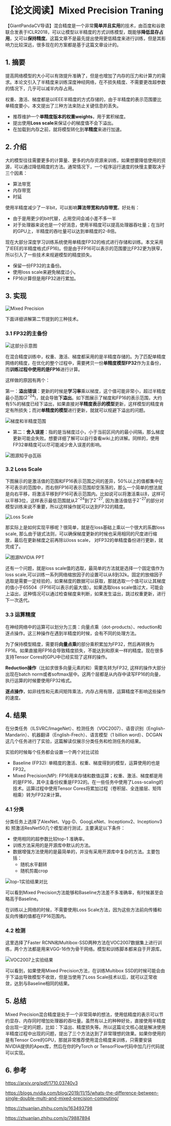 # 【论文阅读】Mixed Precision Traning

【GiantPandaCV导语】混合精度是一个非常**简单并且实用**的技术，由百度和谷歌联合发表于ICLR2018，可以让模型以半精度的方式训练模型，既能够**降低显存占用**，又可以**保持精度**。这篇文章不是最先提出使用更低精度来进行训练，但是其影响力比较深远，很多现在的方案都是基于这篇文章设计的。

## 1. 摘要

提高网络模型的大小可以有效提升准确了，但是也增加了内存的压力和计算力的需求。本论文引入了半精度来训练深度神经网络，在不损失精度、不需要更改超参数的情况下，几乎可以减半内存占用。

权重、激活、梯度都是以IEEE半精度的方式存储的，由于半精度的表示范围要比单精度要小，本文提出了三种方法来防止关键信息的丢失。

- 推荐维护一个**单精度版本的权重weights**，用于累积梯度。
- 提出使用**Loss scale**来保证小的梯度值不会下溢出。
- 在加载到内存之前，就将模型转化到**半精度**来进行加速。

## 2. 介绍

大的模型往往需要更多的计算量、更多的内存资源来训练，如果想要降低使用的资源，可以通过降低精度的方法。通常情况下，一个程序运行速度的快慢主要取决于三个因素：

- 算法带宽
- 内存带宽
- 时延

使用半精度减少了一半bit，可以影响**算法带宽和内存带宽**，好处有：

- 由于是用更少的bit代替，占用空间会减小差不多一半
- 对于处理器来说也是一个好消息，使用半精度可以提高处理器吞吐量；在当时的GPU上，半精度的吞吐量可以达到单精度的2-8倍。

现在大部分深度学习训练系统使用单精度FP32的格式进行存储和训练。本文采用了IEEE的半精度格式(FP16)。但是由于FP16可以表示的范围要比FP32更为狭窄，所以引入了一些技术来规避模型的精度损失。

- 保留一份FP32的主备份。
- 使用loss scale来避免梯度过小。
- FP16计算但是用FP32进行累加。

## 3. 实现

![Mixed Precision](https://img-blog.csdnimg.cn/20201207210116687.png?x-oss-process=image/watermark,type_ZmFuZ3poZW5naGVpdGk,shadow_10,text_aHR0cHM6Ly9ibG9nLmNzZG4ubmV0L0REX1BQX0pK,size_16,color_FFFFFF,t_70)

下面详细讲解第二节提到的三种技术。

### 3.1 FP32的主备份

![这部分示意图](https://img-blog.csdnimg.cn/20201207210716127.png)

在混合精度训练中，权重、激活、梯度都采用的是半精度存储的。为了匹配单精度网络的精度，在优化的整个过程中，需要拷贝一份**单精度模型FP32**作为主备份，而**训练过程中使用的是FP16**进行计算。

这样做的原因有两个：

第一：**溢出错误**：更新的时候是**学习率**乘以梯度，这个值可能非常小，超过半精度最小范围($2^{-24}$)，就会导致**下溢出**。如下图展示了梯度和FP16的表示范围，大约有5%的梯度已经下溢出，如果直接对**半精度表示的模型**更新，这样模型的精度肯定有所损失；而对**单精度的模型**进行更新，就就可以规避下溢出的问题。

![梯度和半精度范围](https://img-blog.csdnimg.cn/20201207211232738.png?x-oss-process=image/watermark,type_ZmFuZ3poZW5naGVpdGk,shadow_10,text_aHR0cHM6Ly9ibG9nLmNzZG4ubmV0L0REX1BQX0pK,size_16,color_FFFFFF,t_70)

- 第二：**舍入误差**：指的是当梯度过小，小于当前区间内的最小间隔，那么梯度更新可能会失败。想要详细了解可以自行查看wiki上的详解。同样的，使用FP32单精度可以尽可能减少舍入误差的影响。

![图源知乎@瓦砾](https://img-blog.csdnimg.cn/20201207212530618.png?x-oss-process=image/watermark,type_ZmFuZ3poZW5naGVpdGk,shadow_10,text_aHR0cHM6Ly9ibG9nLmNzZG4ubmV0L0REX1BQX0pK,size_16,color_FFFFFF,t_70)

### 3.2 Loss Scale

下图展示的是激活值的范围和FP16表示范围之间的差异，50%以上的值都集中在不可表示的范围中，而右侧FP16可表示范围却空荡荡的，那么一个简单的想法就是向右平移，将激活平移到FP16可表示范围内。比如说可以将激活乘以8，这样可以平移3位，这样表示最低范围就从$2^{-24}$到了$2^{-27}$, 因为激活值低于$2^{-27}$的部分对模型训练来说不重要，所以这样操作就可以达到FP32的精度。

![Loss Scale](https://img-blog.csdnimg.cn/20201207213222570.png?x-oss-process=image/watermark,type_ZmFuZ3poZW5naGVpdGk,shadow_10,text_aHR0cHM6Ly9ibG9nLmNzZG4ubmV0L0REX1BQX0pK,size_16,color_FFFFFF,t_70)

那实际上是如何实现平移呢？很简单，就是在loss基础上乘以一个很大的系数loss scale, 那么由于链式法则，可以确保梯度更新的时候也采用相同的尺度进行缩放，最后在更新梯度之前再除以loss scale， 对FP32的单精度备份进行更新，就完成了。

![图源NVIDIA PPT](https://img-blog.csdnimg.cn/20201207214107365.png?x-oss-process=image/watermark,type_ZmFuZ3poZW5naGVpdGk,shadow_10,text_aHR0cHM6Ly9ibG9nLmNzZG4ubmV0L0REX1BQX0pK,size_16,color_FFFFFF,t_70)

还有一个问题，就是loss scale值的选取，最简单的方法就是选择一个固定值作为loss scale,可以训练一系列网络缩放因子的设置可以从8到32k。固定的放缩因子选取是需要一定经验的，如果梯度的数据可以获取，那就选取一个值可以让其梯度的值小于65504（FP16可以表示的最大值）。如果选取loss scale值过大，可能会上溢出，这种情况可以通过检查梯度来判断，如果发生溢出，跳过权重更新，进行下一次迭代。

### 3.3 运算精度

在神经网络中的运算可以划分为三类：向量点乘（dot-products）、reduction和逐点操作。这三种操作在遇到半精度的时候，会有不同的处理方法。

为了保持模型精度，需要将**向量点乘**的部分乘积累加为FP32，然后再转换为FP16。如果直接用FP16会导致精度损失，不能达到和原来一样的精度。现在很多支持Tensor Cores的GPU中已经实现了这样的操作。

**Reduction操作**（比如求很多向量元素的和）需要先转为FP32, 这样的操作大部分出现在batch norm或者softmax层中。这两个层都是从内存中读写FP16的向量，执行运算的时候要使用FP32格式。

**逐点操作**，如非线性和元素间矩阵乘法，内存占用有限，运算精度不影响这些操作的速度。

## 4. 结果

在分类任务（ILSVRC/ImageNet）、检测任务（VOC2007）、语音识别（English-Mandarin）、机器翻译（English-Frech）、语言模型（1 billion word）、DCGAN这几个任务进行了实验，这篇解读仅展示分类任务和检测任务的结果。

实验的时候每个任务都会设置一个两个对比试验

- Baseline (FP32): 单精度的激活、权重、梯度得到的模型，运算使用的也是FP32。
- Mixed Precision(MP): FP16用来存储和数值运算；权重、激活、梯度都是用的是FP16，其中主备份权重是FP32的。在一些任务中使用了Loss-scaling的技术。运算过程中使用Tensor Cores将累加过程（卷积层、全连接层、矩阵相乘）转为FP32来计算。

### 4.1 分类

分类任务上选择了AlexNet、Vgg-D、GoogLeNet、Inceptionv2、Inceptionv3 和 预激活ResNet50几个模型进行测试，主要满足以下条件：

- 使用相同的超参数比较top-1 准确率。
- 训练方法采用的是开源库中默认的方法。
- 数据增强方法使用的是最简单的，并没有采用开源库中复杂的方法。主要包括：
  - 随机水平翻转
  - 随机剪裁crop

![top-1实验结果对比](https://img-blog.csdnimg.cn/20201208175644167.png)

可以看到Mixed Precision方法能够和Baseline方法差不多准确率，有时候甚至会略高于Baseline。

在训练以上网络的时候，不需要使用Loss Scale方法，因为这些方法前向传播和反向传播的值都在FP16范围内。

### 4.2 检测

这里选择了Faster RCNN和Multibox-SSD两种方法在VOC2007数据集上进行训练，两个方法都是用来VGG-16作为骨干网络。模型和训练脚本都来自于开源库。

![VOC2007上实验结果](https://img-blog.csdnimg.cn/2020120818074239.png)

可以看到，如果使用Mixed Precision方法，在训练Multibox SSD的时候可能会由于下溢出导致模型不收敛，但是当使用了Loss Scale技术以后，就可以正常收敛，达到与Baseline相同的结果。

## 5. 总结

Mixed Precision混合精度是处于一个非常简单的想法，使用低精度的表示可以节约显存、内存同时增加处理器的吞吐量。虽然有以上的种种好处，直接使用半精度会出现一定的问题，比如：下溢出、精度损失等。所以这篇论文核心就是解决使用半精度过程中出现的问题，提出了三个方法达到了非常理想的效果。如果你使用的是有Tensor Core的GPU，那就非常推荐使用混合精度来训练，只需要安装NVIDIA提供的Apex库，然后在你的PyTorch or TensorFlow代码中加几行代码就可以实现。

## 6. 参考

https://arxiv.org/pdf/1710.03740v3

https://blogs.nvidia.com/blog/2019/11/15/whats-the-difference-between-single-double-multi-and-mixed-precision-computing/

https://zhuanlan.zhihu.com/p/163493798

https://zhuanlan.zhihu.com/p/79887894